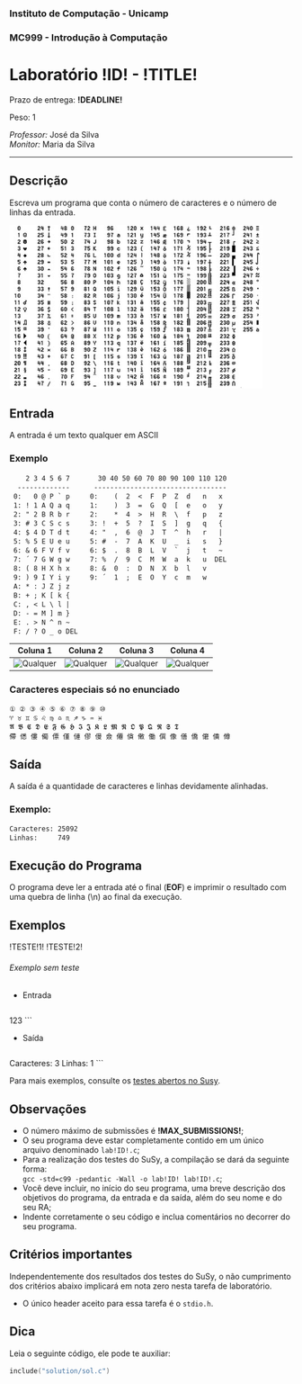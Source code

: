 ### Instituto de Computação - Unicamp
### MC999 - Introdução à Computação

Laboratório !ID! - !TITLE!
=====================================

Prazo de entrega: __!DEADLINE!__

Peso: 1

*Professor:* José da Silva  
*Monitor:* Maria da Silva

---------------------------------------------------------
Descrição
---------

Escreva um programa que conta o número de caracteres e o número de linhas da entrada.

![Qualquer](qualquer.jpg)

Entrada
-------

A entrada é um texto qualquer em ASCII

### Exemplo

```
    2 3 4 5 6 7       30 40 50 60 70 80 90 100 110 120
  -------------      ---------------------------------
 0:   0 @ P ` p     0:    (  2  <  F  P  Z  d   n   x
 1: ! 1 A Q a q     1:    )  3  =  G  Q  [  e   o   y
 2: " 2 B R b r     2:    *  4  >  H  R  \  f   p   z
 3: # 3 C S c s     3: !  +  5  ?  I  S  ]  g   q   {
 4: $ 4 D T d t     4: "  ,  6  @  J  T  ^  h   r   |
 5: % 5 E U e u     5: #  -  7  A  K  U  _  i   s   }
 6: & 6 F V f v     6: $  .  8  B  L  V  `  j   t   ~
 7: ´ 7 G W g w     7: %  /  9  C  M  W  a  k   u  DEL
 8: ( 8 H X h x     8: &  0  :  D  N  X  b  l   v
 9: ) 9 I Y i y     9: ´  1  ;  E  O  Y  c  m   w
 A: * : J Z j z
 B: + ; K [ k {
 C: , < L \ l |
 D: - = M ] m }
 E: . > N ^ n ~
 F: / ? O _ o DEL
```

  Coluna 1   |  Coluna 2   |  Coluna 3   |  Coluna 4
------------ | ----------- | ----------- | ------------
![Qualquer](images/qualquer.jpg) | ![Qualquer](images/qualquer.jpg) | ![Qualquer](images/qualquer.jpg) | ![Qualquer](images/qualquer.jpg)


### Caracteres especiais só no enunciado

```
① ② ③ ④ ⑤ ⑥ ⑦ ⑧ ⑨ ⑩
♈ ♉ ♊ ♋ ♌ ♍ ♎ ♏ ♐ ♑ ♒ ♓
𝕬 𝕭 𝕮 𝕯 𝕰 𝕱 𝕲 𝕳 𝕴 𝕵 𝕶 𝕷 𝕸 𝕹 𝕺 𝕻 𝕼 𝕽 𝕾 𝕿
僀 僁 僂 僃 僄 僅 僆 僇 僈 僉 僊 僋 僌 働 僎 像 僐 僑 僒 僓 僔
```

Saída
-----

A saída é a quantidade de caracteres e linhas devidamente alinhadas.

### Exemplo:

```
Caracteres: 25092
Linhas:     749
```

Execução do Programa
--------------------

O programa deve ler a entrada até o final (**EOF**) e imprimir o resultado com uma quebra de linha (\n) ao final da execução.

Exemplos
--------

!TESTE!1!
!TESTE!2!

###### Exemplo sem teste

* Entrada

    ```
123
    ```

* Saída

    ```
Caracteres: 3
Linhas:     1
    ```

Para mais exemplos, consulte os [testes abertos no Susy](dados/testes.html).

Observações
-----------
* O número máximo de submissões é **!MAX_SUBMISSIONS!**;
* O seu programa deve estar completamente contido em um único arquivo denominado `lab!ID!.c`;
* Para a realização dos testes do SuSy, a compilação se dará da seguinte forma:  
  `gcc -std=c99 -pedantic -Wall -o lab!ID! lab!ID!.c`;
* Você deve incluir, no início do seu programa, uma breve descrição dos objetivos do programa, da entrada e da saída, além do seu nome e do seu RA;
* Indente corretamente o seu código e inclua comentários no decorrer do seu programa.

Critérios importantes
---------------------

Independentemente dos resultados dos testes do SuSy, o não cumprimento dos critérios abaixo implicará em nota zero nesta tarefa de laboratório.

* O único header aceito para essa tarefa é o `stdio.h`.

Dica
----

Leia o seguinte código, ele pode te auxiliar:

```C
include("solution/sol.c")
```
